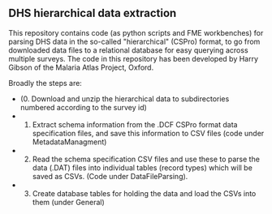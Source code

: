 DHS hierarchical data extraction
--------------------------------

This repository contains code (as python scripts and FME workbenches) for parsing DHS data in the so-called "hierarchical" (CSPro) format, to go from downloaded data files to a relational database for easy querying across multiple surveys. 
The code in this repository has been developed by Harry Gibson of the Malaria Atlas Project, Oxford.

Broadly the steps are: 

- (0. Download and unzip the hierarchical data to subdirectories numbered according to the survey id)
- 1. Extract schema information from the .DCF CSPro format data specification files, and save this information to CSV files (code under MetadataManagment)
- 2. Read the schema specification CSV files and use these to parse the data (.DAT) files into individual tables (record types) which will be saved as CSVs. (Code under DataFileParsing).
- 3. Create database tables for holding the data and load the CSVs into them (under General)
